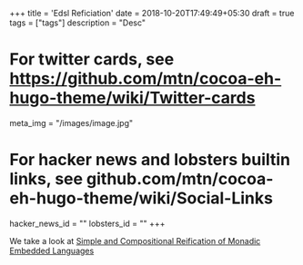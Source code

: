 +++
title = 'Edsl Reficiation'
date = 2018-10-20T17:49:49+05:30
draft = true
tags = ["tags"]
description = "Desc"

# For twitter cards, see https://github.com/mtn/cocoa-eh-hugo-theme/wiki/Twitter-cards
meta_img = "/images/image.jpg"

# For hacker news and lobsters builtin links, see github.com/mtn/cocoa-eh-hugo-theme/wiki/Social-Links
hacker_news_id = ""
lobsters_id = ""
+++

We take a look at 
[Simple and Compositional Reification of Monadic Embedded Languages](http://www.cse.chalmers.se/~josefs/publications/icfp2013.pdf)

